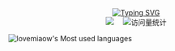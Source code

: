   <!-- dynamic typing effect 动态打字效果 -->

  <div align="center">
    <a href="https://blog.lovemaiow.top/">
      <img src="https://readme-typing-svg.demolab.com?font=Fira+Code&pause=1000&width=435&lines=console.log(%22Hello%2C%20World%22);祝您天天愉快!&center=true&size=27" alt="Typing SVG" />
    </a>
  </div>
  <div align="center">
    <a href="https://blog.lovemaiow.top/"><img src="https://img.shields.io/badge/Website-博客-blue" /></a>&emsp;
     <!-- visitor statistics logo 访问量统计徽标 -->
    <img src="https://komarev.com/ghpvc/?username=lovemiaow&label=Views&color=0e75b6&style=flat" alt="访问量统计" />
  </div>

  ![lovemiaow's Most used languages](https://github-readme-stats.vercel.app/api/top-langs/?username=loveMiaoW&layout=compact&hide_border=true&langs_count=10)
